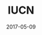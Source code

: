 ---
title: "IUCN"
lang: en
date: 2017-05-09
layout: project
permalink: /iucn/
description: "The Red List of Ecosystems of the International Union for Conservation of Nature (IUCN), is the most extensive initiative documenting the state of conservation of ecosystems worldwide."

# Footer
call_to_action_title: You already know how we work
cal_to_action_subtitle: Start working with us

email: hola@turpialdev.com
email_subject: Hello%20Turpial%20Dev
phone_number_label: +58 (212) 754 1143
phone_number: +582127541143

sections:
    detail:
        # image_pointer_1: Hello
        # image_pointer_2: An other hello here
        # synthesis_title: Here's a cool title
        synthesis: "The Red List of Ecosystems of the International Union for Conservation of Nature (IUCN), is the most extensive initiative documenting the state of conservation of ecosystems worldwide."
        fun_fact: "Proposed during the IV World Congress of Conservation in 2008 and recognized by IUCN in 2014, the LRE is responsible for collecting data, statistics and risk assessment of all the ecosystems of the planet, with the goal of evaluating them all before the year 2025."
        image_sm: /img/portfolio/iucn/detail/o.png
        image_md: /img/portfolio/iucn/detail/o.png
        image_lg: /img/portfolio/iucn/detail/o.png
        image_xl: /img/portfolio/iucn/detail/o.png
    first_steps:
        title: First steps
        image: /img/portfolio/airways.png
        # image_pointer: Hello
        # synthesis_title: Aqui un titulo cool
        synthesis: "We were contacted by Provita, a Non-governmental organization whose mission is the conservation of endangered species and environments, combining several fields of knowledge in the search for integral solutions. <br>
        One of the most striking aspects of the project is the information tables, aimed to provide the public with summary information regarding the studies and publications carried out worldwide regarding the analysis and preservation of ecosystems. <br>
        Additionally, within the page, there is a form conceptualized by the client, and it can be used by those who evaluate an ecosystem to document the state in which it is located, following the parameters designed by the LRE ecosystem."

        fun_fact: "They can also upload geographic files to provide a georeferenced visual abstraction of the ecosystem within the system."
        image_sm: /img/portfolio/iucn/first_steps/o.png
        image_md: /img/portfolio/iucn/first_steps/o.png
        image_lg: /img/portfolio/iucn/first_steps/o.png
        image_xl: /img/portfolio/iucn/first_steps/o.png
    # design:
        # title: Features
        # steps:
        #     - content: "We were asked to completely re-create the LRE web page, which was developed in Wordpress and to include new functionalities that would allow it to offer a better management of the geographic information associated with the ecosystems evaluated."
        #     - content: "Did you know that… Seagrass meadows are among the world’s least known ecosystems. Yet these underwater gardens are crucial to our survival — they are among the most important blue carbon reservoirs on the planet."
    technologies:
        title: Tech
        image: /img/portfolio/airways.png
        # synthesis_title: Aqui un titulo cool
        synthesis: "In order to carry out this task we resorted to the use of OpenSource solutions that facilitate compliance with the requirements, as the core of our development was going to be in Django we integrated Mezzanine CMS to the web app and GeoNode to magane ge-referenced data."
        # fun_fact: Sabías que.. en este proyecto utilizamos la tecnología ‘Lorem ipsum” para tal cosa texto aqui lorem ipsum para tal cosa texto aqui lorem ipsum.
        tools:
            - name: Django 1.8
            - name: GeoNode
            - name: Mezzanine
            # ----------- limit 3 -------------
            - name: Sketch
        image_sm: /img/portfolio/iucn/technologies/o.png
        image_md: /img/portfolio/iucn/technologies/o.png
        image_lg: /img/portfolio/iucn/technologies/o.png
        image_xl: /img/portfolio/iucn/technologies/o.png
    results:
        title: Features
        quote: "We were asked to completely re-create the LRE web page, which was developed in Wordpress and to include new functionalities that would allow it to offer a better management of the geographic information associated with the ecosystems evaluated. <br>
        Did you know that… Seagrass meadows are among the world’s least known ecosystems. Yet these underwater gardens are crucial to our survival — they are among the most important blue carbon reservoirs on the planet."
        external_button_label: Widu, CCO.
        external_button_link: https://google.com
        image_sm: /img/portfolio/iucn/detail/o.png
        image_md: /img/portfolio/iucn/detail/o.png
        image_lg: /img/portfolio/iucn/detail/o.png
        image_xl: /img/portfolio/iucn/detail/o.png
---